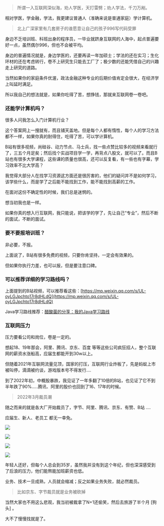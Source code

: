  

> 所谓一入互联网深似海，劝人学医，天打雷劈；劝人学法，千刀万剐。

相对学医，学金融，学法，我更建议普通人（准确来说是普通家庭）学计算机。

> 北上广深家里有几套房子的谁愿意让自己的孩子996写代码受罪

身边不乏培训班、科班出身的程序员，一毕业就跻身互联网的人海中，起点普遍要好一点，虽然偶尔996，但也不会被平均。

身边的普遍情况就是，身边学医的，还要再读一年加硕士；学法的还在实习；生化环材的还在考虑转行，卷不上研究生只能去工厂了；极少数的还能凭借自己的兴趣走上研究的道路。

当然如果你的家庭条件优渥，政法金融这种专业的后期价值肯定会很大，在经济学上叫延时满足。



所以我自己的想法就是，如果你吃得了苦，想挣钱，那就来互联网卷一卷吧。



### 还能学计算机吗？

很多人问我怎么入门计算机行业？

这个答案网上一搜就有，而且铺天盖地。但是每个人都有惰性，每个人的学习方法都不一样，如果你真的耐得住，吃得了苦，可以学计算机。

B站有很多视频，尚硅谷、动力节点、马士兵，找一些点赞比较多的视频来看就行了，三五个月足矣；然后找个实战项目学一学，再背点八股文，就可以了。而且B站也有很多大学课程，这些课的质量也很高，还可以反复看，有一些也有字幕，学习效率不比大学高？



我觉得大部分人在找学习资源这方面还是很厉害的，他们的疑问并不是如何学习，该学些什么，而是学了之后能不能找到工作，能不能找到高薪的工作。

在面对这份不确定性的时候，我们总是迷惘的。

想当初我也是一样。

如果你真的想入行互联网，我只能说，把该学的学了，先让自己“专业”，然后不断的面试，不断的面试。



### 要不要报培训班？

非必要，不报。

上面说了，B站有很多免费的视频，只要你肯坚持，一定会有效果的。

但如果你执行力差，也可以报，但是要注意口碑。



### 可以推荐详细的学习路线吗？

上面提到的B站视频，可以推荐看这些：[https://mp.weixin.qq.com/s/UL-oyLGJpchto17r8dHLdQ](https://mp.weixin.qq.com/s/UL-oyLGJpchto17r8dHLdQ)

Java学习路线推荐：[醋酸菌的分享：我的Java学习路线](https://purejava.baimuxym.cn/#/README?id=%e6%9c%ac%e9%a1%b9%e7%9b%ae%e5%ad%a6%e4%b9%a0%e8%b7%af%e7%ba%bf)



### 互联网压力

压力要看公司和岗位，卷是一定的。

想起18、19年那会，阿里、腾讯、京东、百度 等等这些公司疯狂招人，整个互联网的薪资水涨船高，应届生都能开到30w以上。

但随着2021年互联网流量见顶，国家的打压，互联网行业炸板了，先是蚂蚁上市被叫停，滴滴被约谈，游戏版本号不得发行....

到了2022年初，中概股暴跌，我见证了一年多翻了10倍的B站，也见证了它不到半年跌了90%.....腾讯、阿里的股价也回到了16、17年的时候。

> 2022年3月裁员潮

随之而来的就是各大厂开始裁员了，字节、阿里、腾讯、京东、有赞、B站 ....

应届生、新人、老员工 都无一幸免。

![](https://cdn.jsdelivr.net/gh/DogerRain/image@main/img-202203/image-20220330181247488.png)

![](https://cdn.jsdelivr.net/gh/DogerRain/image@main/img-202203/image-20220330181214346.png)

![](https://cdn.jsdelivr.net/gh/DogerRain/image@main/img-202203/image-20220330181628890.png)

![](https://cdn.jsdelivr.net/gh/DogerRain/image@main/img-202203/image-20220330181649963.png)

年轻人还好，但每个人总会到35岁，虽然我并没有到这个年纪，但也深深感受到了后浪的压力，他们能熬能加班薪资也低。

业务、技术一旦成熟，人员就会缩减；反之如果业务失败，就必然裁员。

> 比如京东、字节裁员就是业务被砍掉



当然大家也不用这么悲观，我当初被裁拿了N+1还偷笑，然后去旅游了半个月 [狗头] 。

大不了慢慢找就是了。






